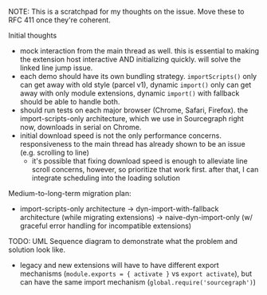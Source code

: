 NOTE: This is a scratchpad for my thoughts on the issue. Move these to RFC 411 once they're coherent.

Initial thoughts

- mock interaction from the main thread as well. this is essential to making the extension host interactive AND initializing quickly. will solve the linked line jump issue.
- each demo should have its own bundling strategy. `importScripts()` only can get away with old style (parcel v1), dynamic `import()` only can get away with only module extensions, dynamic `import()` with fallback should be able to handle both.
- should run tests on each major browser (Chrome, Safari, Firefox). the import-scripts-only architecture, which we use in Sourcegraph right now, downloads in serial on Chrome.
- initial download speed is not the only performance concerns. responsiveness to the main thread has already shown to be an issue (e.g. scrolling to line)
  - it's possible that fixing download speed is enough to alleviate line scroll concerns, however, so prioritize that work first. after that, I can integrate scheduling into the loading solution

Medium-to-long-term migration plan:

- import-scripts-only architecture -> dyn-import-with-fallback architecture (while migrating extensions) -> naive-dyn-import-only (w/ graceful error handling for incompatible extensions)

TODO: UML Sequence diagram to demonstrate what the problem and solution look like.

- legacy and new extensions will have to have different export mechanisms (`module.exports = { activate }` vs `export activate`), but can have the same import mechanism (`global.require('sourcegraph')`)
